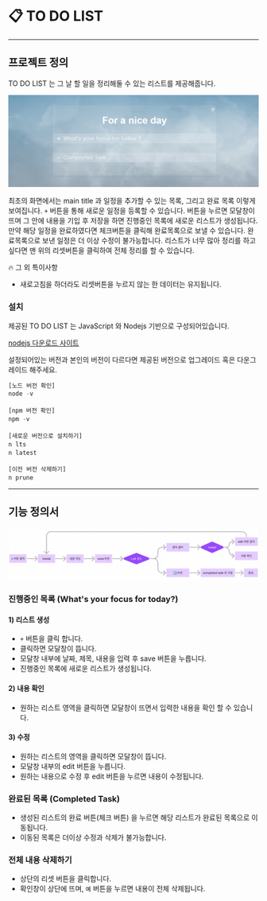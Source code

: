 # 📋 TO DO LIST

---

## 프로젝트 정의

TO DO LIST 는 그 날 할 일을 정리해둘 수 있는 리스트를 제공해줍니다. 

![defalt](./images/design.jpg)

최초의 화면에서는 main title 과 일정을 추가할 수 있는 목록, 그리고 완료 목록 이렇게 보여집니다. 
`+` 버튼을 통해 새로운 일정을 등록할 수 있습니다. 
버튼을 누르면 모달창이 뜨며 그 안에 내용을 기입 후 저장을 하면 진행중인 목록에 새로운 리스트가 생성됩니다. 
만약 해당 일정을 완료하였다면 체크버튼을 클릭해 완료목록으로 보낼 수 있습니다. 
완료목록으로 보낸 일정은 더 이상 수정이 불가능합니다. 
리스트가 너무 많아 정리를 하고 싶다면 맨 위의 리셋버튼을 클릭하여 전체 정리를 할 수 있습니다.

🔥 그 외 특이사항
 + 새로고침을 하더라도 리셋버튼을 누르지 않는 한 데이터는 유지됩니다.

### 설치

제공된 TO DO LIST 는 JavaScript 와 Nodejs 기반으로 구성되어있습니다.

[nodejs 다운로드 사이트](https://nodejs.org/en/)

설정되어있는 버전과 본인의 버전이 다르다면 제공된 버전으로 업그레이드 혹은 다운그레이드 해주세요.

```js
[노드 버전 확인]
node -v

[npm 버전 확인]
npm -v

[새로운 버전으로 설치하기]
n lts
n latest

[이전 버전 삭제하기]
n prune
```

---

## 기능 정의서

![defalt](./images/skill.jpg)

### 진행중인 목록 (What's your focus for today?)

#### 1) 리스트 생성
+ `+` 버튼을 클릭 합니다.
+ 클릭하면 모달창이 뜹니다. 
+ 모달창 내부에 날짜, 제목, 내용을 입력 후 save 버튼을 누릅니다.
+ 진행중인 목록에 새로운 리스트가 생성됩니다.

#### 2) 내용 확인
+ 원하는 리스트 영역을 클릭하면 모달창이 뜨면서 입력한 내용을 확인 할 수 있습니다.

#### 3) 수정
+ 원하는 리스트의 영역을 클릭하면 모달창이 뜹니다.
+ 모달창 내부의 edit 버튼을 누릅니다.
+ 원하는 내용으로 수정 후 edit 버튼을 누르면 내용이 수정됩니다.

### 완료된 목록 (Completed Task)

+ 생성된 리스트의 완료 버튼(체크 버튼) 을 누르면 해당 리스트가 완료된 목록으로 이동됩니다.
+ 이동된 목록은 더이상 수정과 삭제가 불가능합니다.

### 전체 내용 삭제하기
+ 상단의 리셋 버튼을 클릭합니다.
+ 확인창이 상단에 뜨며, `예` 버튼을 누르면 내용이 전체 삭제됩니다.


